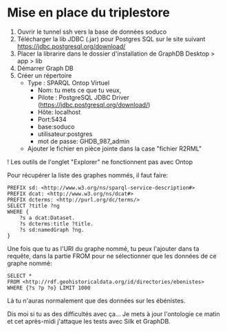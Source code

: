 
# Mise en place du triplestore

1. Ouvrir le tunnel ssh vers la base de données soduco
2. Télécharger la lib JDBC (.jar) pour Postgres SQL sur le site suivant https://jdbc.postgresql.org/download/
3. Placer la librarire dans le dossier d'installation de GraphDB Desktop > app > lib
4. Démarrer Graph DB
5. Créer un répertoire
    - Type : SPARQL Ontop Virtuel
        - Nom: tu mets ce que tu veux,
        - Pilote : PostgreSQL JDBC Driver (https://jdbc.postgresql.org/download/)
        - Hôte: localhost
        - Port:5434
        - base:soduco
        - utilisateur:postgres
        - mot de passe: GHDB_987_admin
    - Ajouter le fichier en pièce jointe dans la case "fichier R2RML"

! Les outils de l'onglet "Explorer" ne fonctionnent pas avec Ontop

Pour récupérer la liste des graphes nommés, il faut faire:
```
PREFIX sd: <http://www.w3.org/ns/sparql-service-description#>
PREFIX dcat: <http://www.w3.org/ns/dcat#>
PREFIX dcterms: <http://purl.org/dc/terms/>
SELECT ?title ?ng
WHERE {
    ?s a dcat:Dataset.
    ?s dcterms:title ?title.
    ?s sd:namedGraph ?ng.
}
```

Une fois que tu as l'URI du graphe nommé, tu peux l'ajouter dans ta requête, dans la partie FROM pour ne sélectionner que les données de ce graphe nommé:
```
SELECT *
FROM <http://rdf.geohistoricaldata.org/id/directories/ebenistes>
WHERE {?s ?p ?o} LIMIT 1000
```
Là tu n'auras normalement que des données sur les ébénistes.

Dis moi si tu as des difficultés avec ça... Je mets à jour l'ontologie ce matin et cet après-midi j'attaque les tests avec Silk et GraphDB.
